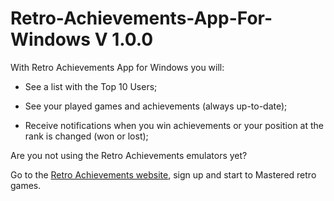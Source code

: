 # Retro-Achievements-App-For-Windows V 1.0.0

With Retro Achievements App for Windows you will:

- See a list with the Top 10 Users;

- See your played games and achievements (always up-to-date);

- Receive notifications when you win achievements or your position at the rank is changed (won or lost);

Are you not using the Retro Achievements emulators yet?

Go to the [Retro Achievements website](http://retroachievements.org/), sign up and start to Mastered retro games.